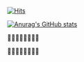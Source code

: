 [![Hits](https://hits.seeyoufarm.com/api/count/incr/badge.svg?url=https%3A%2F%2Fgithub.com%2Fgjbae1212%2Fhit-counter&count_bg=%23EF0B0B&title_bg=%233DB68C&icon=&icon_color=%23E7E7E7&title=hits&edge_flat=false)](https://hits.seeyoufarm.com)

<!--
**Gwanghun-Im/Gwanghun-Im** is a ✨ _special_ ✨ repository because its `README.md` (this file) appears on your GitHub profile.

Here are some ideas to get you started:

- 🔭 I’m currently working on ...
- 🌱 I’m currently learning ...
- 👯 I’m looking to collaborate on ...
- 🤔 I’m looking for help with ...
- 💬 Ask me about ...
- 📫 How to reach me: ...
- 😄 Pronouns: ...
- ⚡ Fun fact: ...
-->

[![Anurag's GitHub stats](https://github-readme-stats.vercel.app/api?username=Gwanghun-Im)](https://github.com/anuraghazra/github-readme-stats)


:spaghetti::spaghetti::spaghetti::spaghetti::spaghetti::spaghetti::spaghetti::spaghetti:

:spaghetti::spaghetti::spaghetti::spaghetti::spaghetti::spaghetti::spaghetti::spaghetti:
